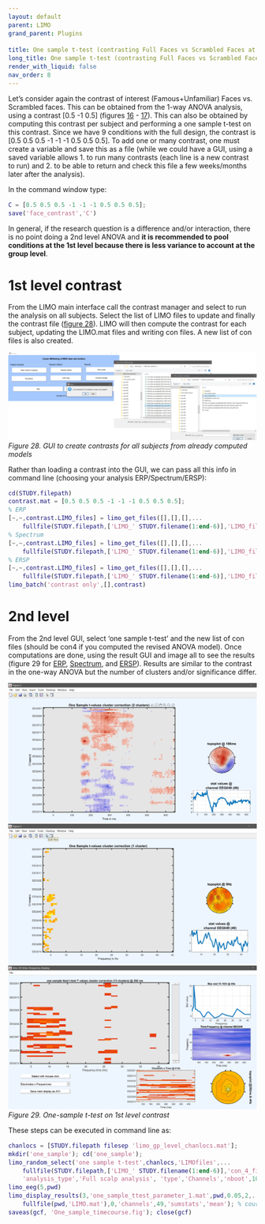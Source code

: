 ```yaml
---
layout: default
parent: LIMO
grand_parent: Plugins

title: One sample t-test (contrasting Full Faces vs Scrambled Faces at the subject level)
long_title: One sample t-test (contrasting Full Faces vs Scrambled Faces at the subject level)
render_with_liquid: false
nav_order: 8
---
```

Let’s consider again the contrast of interest (Famous+Unfamiliar) Faces vs. Scrambled faces. This can be obtained from the 1-way ANOVA analysis, using a contrast [0.5 -1 0.5] (figures [16](https://raw.githubusercontent.com/LIMO-EEG-Toolbox/limo_meeg/master/resources/images/16.jpg) - [17](https://raw.githubusercontent.com/LIMO-EEG-Toolbox/limo_meeg/master/resources/images/17.jpg)). This can also be obtained by computing this contrast per subject and performing a one sample t-test on this contrast. Since we have 9 conditions with the full design, the contrast is [0.5 0.5 0.5 -1 -1 -1 0.5 0.5 0.5]. To add one or many contrast, one must create a variable and save this as a file (while we could have a GUI, using a saved variable allows 1. to run many contrasts (each line is a new contrast to run) and 2. to be able to return and check this file a few weeks/months later after the analysis).

In the command window type:  
```matlab
C = [0.5 0.5 0.5 -1 -1 -1 0.5 0.5 0.5];
save('face_contrast','C')
```

In general, if the research question is a difference and/or interaction, there is no point doing a 2nd level ANOVA and **it is recommended to pool conditions at the 1st level because there is less variance to account at the group level**.

# 1st level contrast	

From the LIMO main interface call the contrast manager and select to run the analysis on all subjects. Select the list of LIMO files to update and finally the contrast file ([figure 28](https://raw.githubusercontent.com/LIMO-EEG-Toolbox/limo_meeg/master/resources/images/28.jpg)). LIMO will then compute the contrast for each subject, updating the LIMO.mat files and writing con files. A new list of con files is also created.  

![Figure 28. create contrasts](https://raw.githubusercontent.com/LIMO-EEG-Toolbox/limo_meeg/master/resources/images/28.jpg) 
_Figure 28. GUI to create contrasts for all subjects from already computed models_  

Rather than loading a contrast into the GUI, we can pass all this info in command line (choosing your analysis ERP/Spectrum/ERSP):
```matlab
cd(STUDY.filepath)
contrast.mat = [0.5 0.5 0.5 -1 -1 -1 0.5 0.5 0.5];
% ERP
[~,~,contrast.LIMO_files] = limo_get_files([],[],[],...
    fullfile(STUDY.filepath,['LIMO_' STUDY.filename(1:end-6)],'LIMO_files_FaceRepAll_GLM_Channels_Time_WLS.txt'));
% Spectrum
[~,~,contrast.LIMO_files] = limo_get_files([],[],[],...
    fullfile(STUDY.filepath,['LIMO_' STUDY.filename(1:end-6)],'LIMO_files_FaceRepAll_GLM_Channels_Frequency_WLS.txt'));
% ERSP
[~,~,contrast.LIMO_files] = limo_get_files([],[],[],...
    fullfile(STUDY.filepath,['LIMO_' STUDY.filename(1:end-6)],'LIMO_files_FaceRepAll_GLM_Channels_Time-Frequency_WLS.txt'));
limo_batch('contrast only',[],contrast)
```

# 2nd level 	

From the 2nd level GUI, select ‘one sample t-test’ and the new list of con files (should be con4 if you computed the revised ANOVA model). Once computations are done, using the result GUI and image all to see the results (figure 29 for [ERP](https://raw.githubusercontent.com/LIMO-EEG-Toolbox/limo_meeg/master/resources/images/29a.jpg), [Spectrum](https://raw.githubusercontent.com/LIMO-EEG-Toolbox/limo_meeg/master/resources/images/29b.jpg), and [ERSP](https://raw.githubusercontent.com/LIMO-EEG-Toolbox/limo_meeg/master/resources/images/29c.jpg)). Results are similar to the contrast in the one-way ANOVA but the number of clusters and/or significance differ.  

![Figure 29a. ttest ersp](https://raw.githubusercontent.com/LIMO-EEG-Toolbox/limo_meeg/master/resources/images/29a.jpg)
![Figure 29b. ttest ersp](https://raw.githubusercontent.com/LIMO-EEG-Toolbox/limo_meeg/master/resources/images/29b.jpg)
![Figure 29c. ttest ersp](https://raw.githubusercontent.com/LIMO-EEG-Toolbox/limo_meeg/master/resources/images/29c.jpg) 
_Figure 29. One-sample t-test on 1st level contrast_  

These steps can be executed in command line as:  
```matlab
chanlocs = [STUDY.filepath filesep 'limo_gp_level_chanlocs.mat'];
mkdir('one_sample'); cd('one_sample');
limo_random_select('one sample t-test',chanlocs,'LIMOfiles',...
    fullfile(STUDY.filepath,['LIMO_' STUDY.filename(1:end-6)],'con_4_files_FaceRepAll_GLM_Channels_Time_WLS.txt'),...
    'analysis_type','Full scalp analysis', 'type','Channels','nboot',101,'tfce',0);
limo_eeg(5,pwd)
limo_display_results(3,'one_sample_ttest_parameter_1.mat',pwd,0.05,2,...
    fullfile(pwd,'LIMO.mat'),0,'channels',49,'sumstats','mean'); % course plot
saveas(gcf, 'One_sample_timecourse.fig'); close(gcf)
```